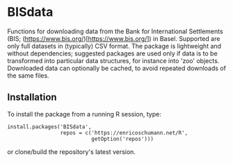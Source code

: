 # BISdata

Functions for downloading data from the Bank for International
Settlements (BIS; (https://www.bis.org/)[https://www.bis.org/])
in Basel.  Supported are only full datasets in (typically) CSV
format.  The package is lightweight and without dependencies;
suggested packages are used only if data is to be transformed
into particular data structures, for instance into 'zoo'
objects. Downloaded data can optionally be cached, to avoid
repeated downloads of the same files.

## Installation

To install the package from a running R session, type:

    install.packages('BISdata',
                     repos = c('https://enricoschumann.net/R',
                               getOption('repos')))


or clone/build the repository's latest version.
